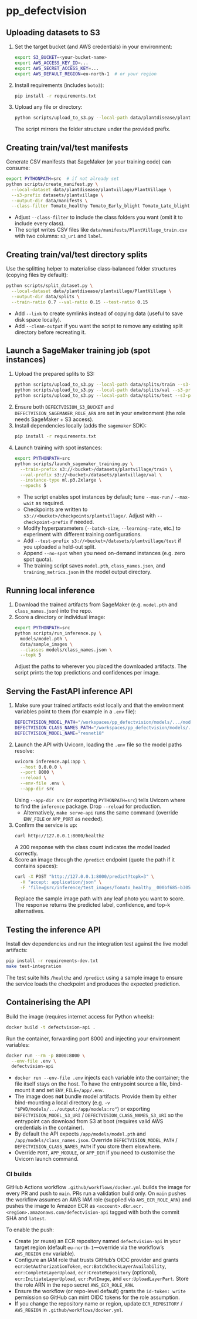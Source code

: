 # pp_defectvision

## Uploading datasets to S3

1. Set the target bucket (and AWS credentials) in your environment:
   ```bash
   export S3_BUCKET=<your-bucket-name>
   export AWS_ACCESS_KEY_ID=...
   export AWS_SECRET_ACCESS_KEY=...
   export AWS_DEFAULT_REGION=eu-north-1  # or your region
   ```
2. Install requirements (includes `boto3`):
   ```bash
   pip install -r requirements.txt
   ```
3. Upload any file or directory:
   ```bash
   python scripts/upload_to_s3.py --local-path data/plantdisease/plantvillage --s3-prefix datasets/plantvillage
   ```
   The script mirrors the folder structure under the provided prefix.

## Creating train/val/test manifests

Generate CSV manifests that SageMaker (or your training code) can consume:

```bash
export PYTHONPATH=src  # if not already set
python scripts/create_manifest.py \
  --local-dataset data/plantdisease/plantvillage/PlantVillage \
  --s3-prefix datasets/plantvillage \
  --output-dir data/manifests \
  --class-filter Tomato_healthy Tomato_Early_blight Tomato_Late_blight
```

- Adjust `--class-filter` to include the class folders you want (omit it to include every class).
- The script writes CSV files like `data/manifests/PlantVillage_train.csv` with two columns: `s3_uri` and `label`.

## Creating train/val/test directory splits

Use the splitting helper to materialise class-balanced folder structures (copying files by default):

```bash
python scripts/split_dataset.py \
  --local-dataset data/plantdisease/plantvillage/PlantVillage \
  --output-dir data/splits \
  --train-ratio 0.7 --val-ratio 0.15 --test-ratio 0.15
```

- Add `--link` to create symlinks instead of copying data (useful to save disk space locally).
- Add `--clean-output` if you want the script to remove any existing split directory before recreating it.

## Launch a SageMaker training job (spot instances)

1. Upload the prepared splits to S3:
   ```bash
   python scripts/upload_to_s3.py --local-path data/splits/train --s3-prefix datasets/plantvillage/train
   python scripts/upload_to_s3.py --local-path data/splits/val --s3-prefix datasets/plantvillage/val
   python scripts/upload_to_s3.py --local-path data/splits/test --s3-prefix datasets/plantvillage/test  # optional
   ```
2. Ensure both `DEFECTVISION_S3_BUCKET` and `DEFECTVISION_SAGEMAKER_ROLE_ARN` are set in your environment (the role needs SageMaker + S3 access).
3. Install dependencies locally (adds the `sagemaker` SDK):
   ```bash
   pip install -r requirements.txt
   ```
4. Launch training with spot instances:
   ```bash
   export PYTHONPATH=src
   python scripts/launch_sagemaker_training.py \
     --train-prefix s3://<bucket>/datasets/plantvillage/train \
     --val-prefix s3://<bucket>/datasets/plantvillage/val \
     --instance-type ml.p3.2xlarge \
     --epochs 5
   ```
   - The script enables spot instances by default; tune `--max-run` / `--max-wait` as required.
   - Checkpoints are written to `s3://<bucket>/checkpoints/plantvillage/`. Adjust with `--checkpoint-prefix` if needed.
   - Modify hyperparameters (`--batch-size`, `--learning-rate`, etc.) to experiment with different training configurations.
   - Add `--test-prefix s3://<bucket>/datasets/plantvillage/test` if you uploaded a held-out split.
   - Append `--no-spot` when you need on-demand instances (e.g. zero spot quota).
    - The training script saves `model.pth`, `class_names.json`, and `training_metrics.json` in the model output directory.

## Running local inference

1. Download the trained artifacts from SageMaker (e.g. `model.pth` and `class_names.json`) into the repo.
2. Score a directory or individual image:
   ```bash
   export PYTHONPATH=src
   python scripts/run_inference.py \
     models/model.pth \
     data/sample_images \
     --classes models/class_names.json \
     --topk 5
   ```
   Adjust the paths to wherever you placed the downloaded artifacts. The script prints the top predictions and confidences per image.

## Serving the FastAPI inference API

1. Make sure your trained artifacts exist locally and that the environment variables point to them (for example in a `.env` file):
   ```bash
   DEFECTVISION_MODEL_PATH="/workspaces/pp_defectvision/models/.../model.pth"
   DEFECTVISION_CLASS_NAMES_PATH="/workspaces/pp_defectvision/models/.../class_names.json"
   DEFECTVISION_MODEL_NAME="resnet18"
   ```
2. Launch the API with Uvicorn, loading the `.env` file so the model paths resolve:
   ```bash
   uvicorn inference.api:app \
     --host 0.0.0.0 \
     --port 8000 \
     --reload \
     --env-file .env \
     --app-dir src
   ```
   Using `--app-dir src` (or exporting `PYTHONPATH=src`) tells Uvicorn where to find the `inference` package. Drop `--reload` for production.
   - Alternatively, `make serve-api` runs the same command (override `ENV_FILE` or `APP_PORT` as needed).
3. Confirm the service is up:
   ```bash
   curl http://127.0.0.1:8000/healthz
   ```
   A 200 response with the class count indicates the model loaded correctly.
4. Score an image through the `/predict` endpoint (quote the path if it contains spaces):
   ```bash
   curl -X POST "http://127.0.0.1:8000/predict?topk=3" \
     -H "accept: application/json" \
     -F 'file=@src/inference/test_images/Tomato_healthy__000bf685-b305-408b-91f4-37030f8e62db___GH_HL Leaf 308.1.JPG'
   ```
   Replace the sample image path with any leaf photo you want to score. The response returns the predicted label, confidence, and top-k alternatives.

## Testing the inference API

Install dev dependencies and run the integration test against the live model artifacts:
```bash
pip install -r requirements-dev.txt
make test-integration
```
The test suite hits `/healthz` and `/predict` using a sample image to ensure the service loads the checkpoint and produces the expected prediction.

## Containerising the API

Build the image (requires internet access for Python wheels):
```bash
docker build -t defectvision-api .
```

Run the container, forwarding port 8000 and injecting your environment variables:
```bash
docker run --rm -p 8000:8000 \
  --env-file .env \
  defectvision-api
```

- `docker run --env-file .env` injects each variable into the container; the file itself stays on the host. To have the entrypoint source a file, bind-mount it and set `ENV_FILE=/app/.env`.
- The image does **not** bundle model artifacts. Provide them by either bind-mounting a local directory (e.g. `-v "$PWD/models/.../output:/app/models:ro"`) or exporting `DEFECTVISION_MODEL_S3_URI` / `DEFECTVISION_CLASS_NAMES_S3_URI` so the entrypoint can download from S3 at boot (requires valid AWS credentials in the container).
- By default the API expects `/app/models/model.pth` and `/app/models/class_names.json`. Override `DEFECTVISION_MODEL_PATH` / `DEFECTVISION_CLASS_NAMES_PATH` if you store them elsewhere.
- Override `PORT`, `APP_MODULE`, or `APP_DIR` if you need to customise the Uvicorn launch command.

### CI builds

GitHub Actions workflow `.github/workflows/docker.yml` builds the image for every PR and push to `main`. PRs run a validation build only. On `main` pushes the workflow assumes an AWS IAM role (supplied via `AWS_ECR_ROLE_ARN`) and pushes the image to Amazon ECR as `<account>.dkr.ecr.<region>.amazonaws.com/defectvision-api` tagged with both the commit SHA and `latest`.

To enable the push:
- Create (or reuse) an ECR repository named `defectvision-api` in your target region (default `eu-north-1`—override via the workflow’s `AWS_REGION` env variable).
- Configure an IAM role that trusts GitHub’s OIDC provider and grants `ecr:GetAuthorizationToken`, `ecr:BatchCheckLayerAvailability`, `ecr:CompleteLayerUpload`, `ecr:CreateRepository` (optional), `ecr:InitiateLayerUpload`, `ecr:PutImage`, and `ecr:UploadLayerPart`. Store the role ARN in the repo secret `AWS_ECR_ROLE_ARN`.
- Ensure the workflow (or repo-level default) grants the `id-token: write` permission so GitHub can mint OIDC tokens for the role assumption.
- If you change the repository name or region, update `ECR_REPOSITORY` / `AWS_REGION` in `.github/workflows/docker.yml`.
